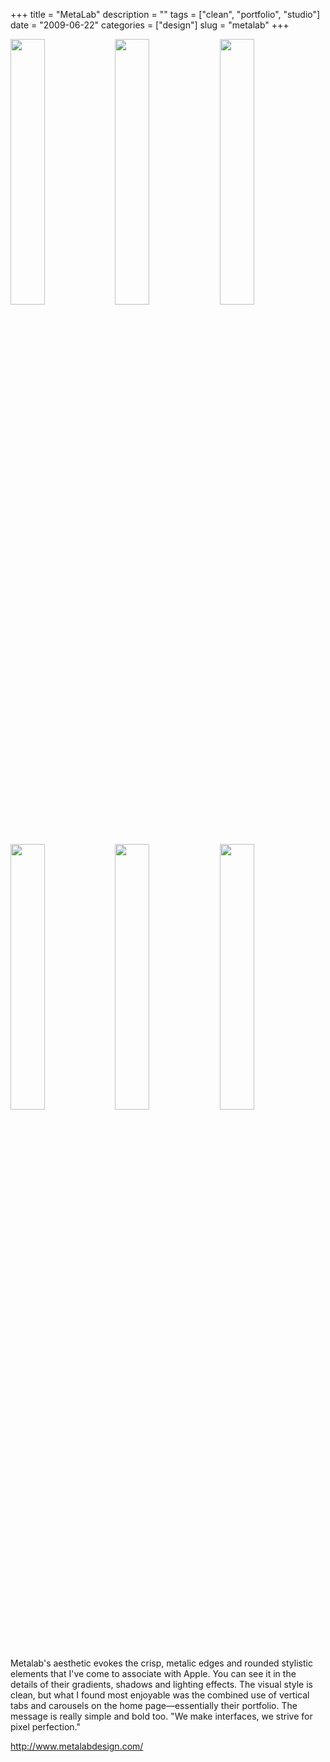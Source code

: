 +++
title = "MetaLab"
description = ""
tags = ["clean", "portfolio", "studio"]
date = "2009-06-22"
categories = ["design"]
slug = "metalab"
+++


<div id="screens-thumbs" class="clearfix mt1-5">
<a href="//konigi.com/media/design/metalab-1.jpg" class="group" rel="group"><img src="//konigi.com/media/design/metalab-1.png" alt="" class="thumb" style="width: 33%; max-width: 33%;padding: 0 1px 1px 0" /></a><a href="//konigi.com/media/design/metalab-2.jpg" class="group" rel="group"><img src="//konigi.com/media/design/metalab-2.png" alt="" class="thumb" style="width: 33%; max-width: 33%;padding: 0 1px 1px 0" /></a><a href="//konigi.com/media/design/metalab-3.jpg" class="group" rel="group"><img src="//konigi.com/media/design/metalab-3.png" alt="" class="thumb" style="width: 33%; max-width: 33%;padding: 0 1px 1px 0" /></a><a href="//konigi.com/media/design/metalab-4.jpg" class="group" rel="group"><img src="//konigi.com/media/design/metalab-4.png" alt="" class="thumb" style="width: 33%; max-width: 33%;padding: 0 1px 1px 0" /></a><a href="//konigi.com/media/design/metalab-5.jpg" class="group" rel="group"><img src="//konigi.com/media/design/metalab-5.png" alt="" class="thumb" style="width: 33%; max-width: 33%;padding: 0 1px 1px 0" /></a><a href="//konigi.com/media/design/metalab-6.jpg" class="group" rel="group"><img src="//konigi.com/media/design/metalab-6.png" alt="" class="thumb" style="width: 33%; max-width: 33%;padding: 0 1px 1px 0" /></a>
</div>   
<p>Metalab's aesthetic evokes the crisp, metalic edges and rounded stylistic elements that I've come to associate with Apple. You can see it in the details of their gradients, shadows and lighting effects. The visual style is clean, but what I found most enjoyable was the combined use of vertical tabs and carousels on the home page&#8212;essentially their portfolio. The message is really simple and bold too. "We make interfaces, we strive for pixel perfection."</p>
<p><a href="http://www.metalabdesign.com/">http://www.metalabdesign.com/</a></p>  
